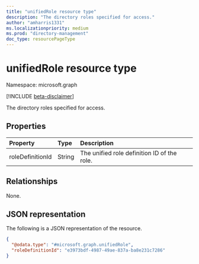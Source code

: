 ```yaml
---
title: "unifiedRole resource type"
description: "The directory roles specified for access."
author: "amharris1331"
ms.localizationpriority: medium
ms.prod: "directory-management"
doc_type: resourcePageType
---
```


# unifiedRole resource type
Namespace: microsoft.graph

[!INCLUDE [beta-disclaimer](../../includes/beta-disclaimer.md)]

The directory roles specified for access.

## Properties
|Property|Type|Description|
|:---|:---|:---|
|roleDefinitionId|String|The unified role definition ID of the role.|

## Relationships
None.

## JSON representation
The following is a JSON representation of the resource.
<!-- {
  "blockType": "resource",
  "@odata.type": "microsoft.graph.unifiedRole"
}
-->
``` json
{
  "@odata.type": "#microsoft.graph.unifiedRole",
  "roleDefinitionId": "e3973bdf-4987-49ae-837a-ba8e231c7286"
}
```

